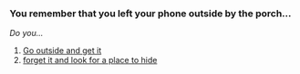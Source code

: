 ### You remember that you left your phone outside by the porch...  

_Do you..._

1. [Go outside and get it](out-side.md)
2. [forget it and look for a place to hide](man-enters.md)